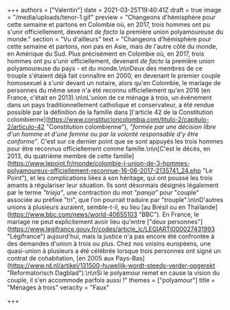 +++
authors = ["Valentin"]
date = 2021-03-25T19:40:41Z
draft = true
image = "/media/uploads/tenor-1.gif"
preview = "Changeons d'hémisphère pour cette semaine et partons en Colombie où, en 2017, trois hommes ont pu s'unir officiellement, devenant _de facto_ la première union polyamoureuse du monde."
section = "Vu d'ailleurs"
text = "Changeons d'hémisphère pour cette semaine et partons, non pas en Asie, mais de l'autre côté du monde, en Amérique du Sud. Plus précisément en Colombie où, en 2017, trois hommes ont pu s'unir officiellement, devenant _de facto_ la première union polyamoureuse du pays - et du monde.\n\nDeux des membres de ce trouple s'étaient déjà fait connaître en 2000, en devenant le premier couple homosexuel à s'unir devant un notaire, alors qu'en Colombie, le mariage de personnes du même sexe n'a été reconnu officiellement qu'en 2016 (en France, c'était en 2013).\n\nL'union de ce ménage à trois, un événement dans un pays traditionnellement catholique et conservateur, a été rendue possible par la définition de la famille dans [l'article 42 de la Constitution colombienne](https://www.constitucioncolombia.com/titulo-2/capitulo-2/articulo-42 \"Constitution colombienne\"), _\"formée par une décision libre d'un homme et d'une femme ou par la volonté responsable d'y être conforme\"_. C'est sur ce dernier point que se sont appuyés les trois hommes pour être reconnus officiellement comme famille.\n\n[C'est le décès, en 2013, du quatrième membre de cette famille](https://www.lepoint.fr/monde/colombie-l-union-de-3-hommes-polyamoureux-officiellement-reconnue-16-06-2017-2135741_24.php \"Le Point\"), et les complications liées à son héritage, qui ont poussé les trois amants à régulariser leur situation. Ils sont désormais désignés légalement par le terme _\"trieja\"_, une contraction du mot _\"pareja\"_ pour \"couple\" associée au préfixe \"tri\", que l'on pourrait traduire par \"trouple\".\n\nD'autres unions à plusieurs auraient, semble-t-il, eu lieu [au Brésil ou en Thaïlande](https://www.bbc.com/news/world-40655103 \"BBC\"). En France, le mariage ne peut explicitement avoir lieu qu'entre [\"deux personnes\"](https://www.legifrance.gouv.fr/codes/article_lc/LEGIARTI000027431993 \"Légifrance\") aujourd'hui, mais la justice n'a pas encore été confrontée à des demandes d'union à trois ou plus. Chez nos voisins européens, une quasi-union à plusieurs a été célébrée lorsque trois personnes ont signé un contrat de cohabitation, [en 2005 aux Pays-Bas](https://www.rd.nl/artikel/131500-huwelijk-wordt-steeds-verder-opgerekt \"Reformatorisch Dagblad\").\n\nSi le polyamour remet en cause la vision du couple, il s'en accommode parfois aussi !"
themes = ["polyamour"]
title = "Ménages à trois"
veracity = "Faux"

+++
